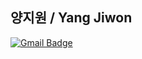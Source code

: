 ## 양지원 / Yang Jiwon


[![Gmail Badge](https://img.shields.io/badge/Gmail-d14836?style=flat-square&logo=Gmail&logoColor=white&link=mailto:yjiwon0221@gmail.com)](mailto:yjiwon0221@gmail.com)


<br>

